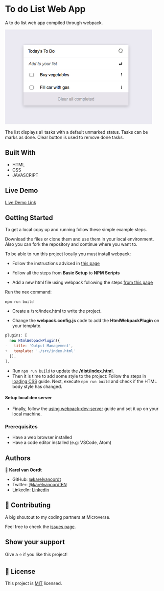 # To do List Web App
A to do list web app compiled through webpack.

![screenshot](./screenshot.png)

The list displays all tasks with a default unmarked status.
Tasks can be marks as done.
Clear button is used to remove done tasks.


## Built With

- HTML
- CSS
- JAVASCRIPT

## Live Demo

[Live Demo Link](https://karelvanoordt.github.io/To-do-list/)


## Getting Started


To get a local copy up and running follow these simple example steps.

Download the files or clone them and use them in your local environment. Also you can fork the repository and continue where you want to.

To be able to run this project locally you must install webpack:

- Follow the instructions adviced in [this page](https://webpack.js.org/guides/getting-started/#basic-setup)

- Follow all the steps from **Basic Setup** to **NPM Scripts**

- Add a new html file using webpack following the steps [from this page](https://webpack.js.org/guides/output-management/#setting-up-htmlwebpackplugin)


Run the nex command:

```npm run build```

- Create a /src/index.html to write the project.

- Change the **webpack.config.js** code to add the **HtmlWebpackPlugin** on your template.

```javascript
plugins: [
  new HtmlWebpackPlugin({
-   title: 'Output Management',
+   template: './src/index.html'
  }),
],
```

- Run `npm run build` to update the **/dist/index.html**. 
- Then it is time to add some style to the project: 
Follow the steps in [loading CSS](https://webpack.js.org/guides/asset-management/#loading-css) guide.
Next, execute `npm run build` and check if the HTML body style has changed.
#### Setup local dev server
- Finally, follow the [using webpack-dev-server](https://webpack.js.org/guides/development/#using-webpack-dev-server) guide and set it up on your local machine.


### Prerequisites

- Have a web browser installed
- Have a code editor installed (e.g: VSCode, Atom)


## Authors

👤 **Karel van Oordt**

- GitHub: [@karelvanoordt](https://github.com/karelvanoordt)
- Twitter: [@karelvanoordtEN](https://twitter.com/karelvanoordtEN)
- LinkedIn: [LinkedIn](https://linkedin.com/in/karelvanoordt)


## 🤝 Contributing

A big shoutout to my coding partners at Microverse.

Feel free to check the [issues page](https://github.com/karelvanoordt/webpack-template/issues).

## Show your support

Give a ⭐️ if you like this project!

## 📝 License

This project is [MIT](./MIT.md) licensed.